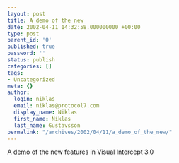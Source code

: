 ```yaml
---
layout: post
title: A demo of the new
date: 2002-04-11 14:32:58.000000000 +00:00
type: post
parent_id: '0'
published: true
password: ''
status: publish
categories: []
tags:
- Uncategorized
meta: {}
author:
  login: niklas
  email: niklas@protocol7.com
  display_name: Niklas
  first_name: Niklas
  last_name: Gustavsson
permalink: "/archives/2002/04/11/a_demo_of_the_new/"
---
```

A [demo](http://www.elsitech.com/demo/viVEWD.htm) of the new features in Visual Intercept 3.0

